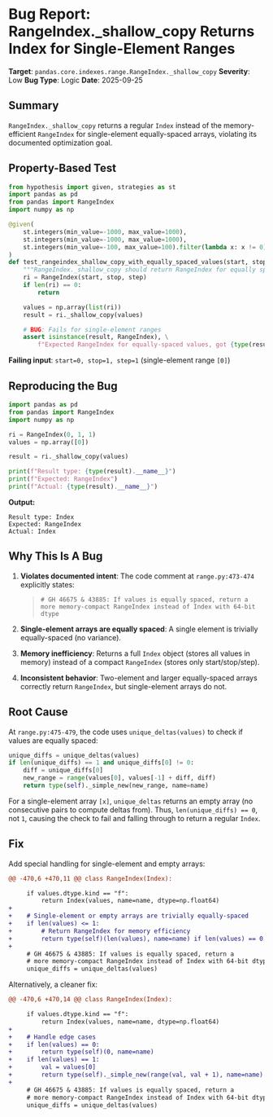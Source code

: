 # Bug Report: RangeIndex._shallow_copy Returns Index for Single-Element Ranges

**Target**: `pandas.core.indexes.range.RangeIndex._shallow_copy`
**Severity**: Low
**Bug Type**: Logic
**Date**: 2025-09-25

## Summary

`RangeIndex._shallow_copy` returns a regular `Index` instead of the memory-efficient `RangeIndex` for single-element equally-spaced arrays, violating its documented optimization goal.

## Property-Based Test

```python
from hypothesis import given, strategies as st
import pandas as pd
from pandas import RangeIndex
import numpy as np

@given(
    st.integers(min_value=-1000, max_value=1000),
    st.integers(min_value=-1000, max_value=1000),
    st.integers(min_value=-100, max_value=100).filter(lambda x: x != 0)
)
def test_rangeindex_shallow_copy_with_equally_spaced_values(start, stop, step):
    """RangeIndex._shallow_copy should return RangeIndex for equally spaced values."""
    ri = RangeIndex(start, stop, step)
    if len(ri) == 0:
        return

    values = np.array(list(ri))
    result = ri._shallow_copy(values)

    # BUG: Fails for single-element ranges
    assert isinstance(result, RangeIndex), \
        f"Expected RangeIndex for equally-spaced values, got {type(result)}"
```

**Failing input**: `start=0, stop=1, step=1` (single-element range `[0]`)

## Reproducing the Bug

```python
import pandas as pd
from pandas import RangeIndex
import numpy as np

ri = RangeIndex(0, 1, 1)
values = np.array([0])

result = ri._shallow_copy(values)

print(f"Result type: {type(result).__name__}")
print(f"Expected: RangeIndex")
print(f"Actual: {type(result).__name__}")
```

**Output:**
```
Result type: Index
Expected: RangeIndex
Actual: Index
```

## Why This Is A Bug

1. **Violates documented intent**: The code comment at `range.py:473-474` explicitly states:
   > `# GH 46675 & 43885: If values is equally spaced, return a more memory-compact RangeIndex instead of Index with 64-bit dtype`

2. **Single-element arrays are equally spaced**: A single element is trivially equally-spaced (no variance).

3. **Memory inefficiency**: Returns a full `Index` object (stores all values in memory) instead of a compact `RangeIndex` (stores only start/stop/step).

4. **Inconsistent behavior**: Two-element and larger equally-spaced arrays correctly return `RangeIndex`, but single-element arrays do not.

## Root Cause

At `range.py:475-479`, the code uses `unique_deltas(values)` to check if values are equally spaced:

```python
unique_diffs = unique_deltas(values)
if len(unique_diffs) == 1 and unique_diffs[0] != 0:
    diff = unique_diffs[0]
    new_range = range(values[0], values[-1] + diff, diff)
    return type(self)._simple_new(new_range, name=name)
```

For a single-element array `[x]`, `unique_deltas` returns an empty array (no consecutive pairs to compute deltas from). Thus, `len(unique_diffs) == 0`, not `1`, causing the check to fail and falling through to return a regular `Index`.

## Fix

Add special handling for single-element and empty arrays:

```diff
@@ -470,6 +470,11 @@ class RangeIndex(Index):

     if values.dtype.kind == "f":
         return Index(values, name=name, dtype=np.float64)
+
+    # Single-element or empty arrays are trivially equally-spaced
+    if len(values) <= 1:
+        # Return RangeIndex for memory efficiency
+        return type(self)(len(values), name=name) if len(values) == 0 else type(self)._simple_new(range(values[0], values[0] + 1), name=name)
+
     # GH 46675 & 43885: If values is equally spaced, return a
     # more memory-compact RangeIndex instead of Index with 64-bit dtype
     unique_diffs = unique_deltas(values)
```

Alternatively, a cleaner fix:

```diff
@@ -470,6 +470,14 @@ class RangeIndex(Index):

     if values.dtype.kind == "f":
         return Index(values, name=name, dtype=np.float64)
+
+    # Handle edge cases
+    if len(values) == 0:
+        return type(self)(0, name=name)
+    if len(values) == 1:
+        val = values[0]
+        return type(self)._simple_new(range(val, val + 1), name=name)
+
     # GH 46675 & 43885: If values is equally spaced, return a
     # more memory-compact RangeIndex instead of Index with 64-bit dtype
     unique_diffs = unique_deltas(values)
```